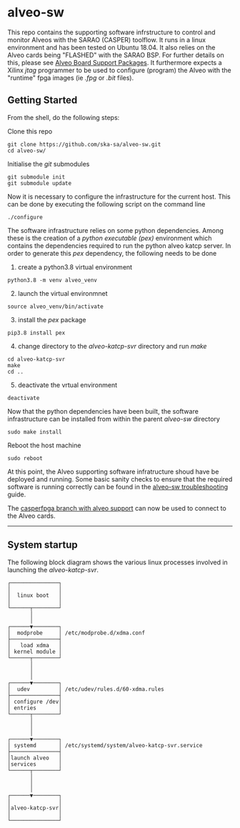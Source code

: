 # alveo-sw

This repo contains the supporting software infrstructure to control and monitor Alveos with the SARAO (CASPER) toolflow.
It runs in a linux environment and has been tested on Ubuntu 18.04. It also relies on the Alveo cards being "FLASHED" with the SARAO BSP. For further details on this, please see [Alveo Board Support Packages](https://github.com/ska-sa/alveo_bsp).
It furthermore expects a Xilinx *jtag* programmer to be used to configure (program) the Alveo with the "runtime" fpga images (ie *.fpg* or *.bit* files).

## Getting Started

From the shell, do the following steps:

Clone this repo
```
git clone https://github.com/ska-sa/alveo-sw.git
cd alveo-sw/
```

Initialise the *git* submodules
```
git submodule init
git submodule update
```

Now it is necessary to configure the infrastructure for the current host. This can be done by executing the following script on the command line
```
./configure
```

The software infrastructure relies on some python dependencies. Among these is the creation of a *python executable (pex)* environment which contains the dependencies required to run the python alveo katcp server. In order to generate this *pex* dependency, the following needs to be done

1. create a python3.8 virtual environment

```
python3.8 -m venv alveo_venv
```
2. launch the virtual environmnet
```
source alveo_venv/bin/activate
```
3. install the *pex* package
```
pip3.8 install pex
```
4. change directory to the *alveo-katcp-svr* directory and run *make*
```
cd alveo-katcp-svr
make
cd ..
```
5. deactivate the vrtual environment
```
deactivate
```

Now that the python dependencies have been built, the software infrastructure can be installed from within the parent *alveo-sw* directory
```
sudo make install
```
Reboot the host machine
```
sudo reboot
```
At this point, the Alveo supporting software infratructure shoud have be deployed and running. Some basic sanity checks to ensure that the required software is running correctly can be found in the [alveo-sw troubleshooting](./troubleshooting.md) guide.

The [casperfpga branch with alveo support](https://github.com/ska-sa/casperfpga/tree/devel#alveo-support) can now be used to connect to the Alveo cards.

---
## System startup
The following block diagram shows the various linux processes involved in launching the *alveo-katcp-svr*.
```
┌───────────────┐
│               │
│  linux boot   │
│               │
└──────┬────────┘
       │
       │
┌──────▼────────┐
│  modprobe     │ /etc/modprobe.d/xdma.conf
├───────────────┤
│   load xdma   │
│ kernel module │
└──────┬────────┘
       │
       │
       │
┌──────▼────────┐
│  udev         │ /etc/udev/rules.d/60-xdma.rules
├───────────────┤
│ configure /dev│
│ entries       │
└──────┬────────┘
       │
       │
       │
┌──────▼────────┐
│ systemd       │ /etc/systemd/system/alveo-katcp-svr.service
├───────────────┤
│launch alveo   │
│services       │
└──────┬────────┘
       │
       │
       │
┌──────▼────────┐
│               │
│alveo-katcp-svr│
│               │
└───────────────┘
```
